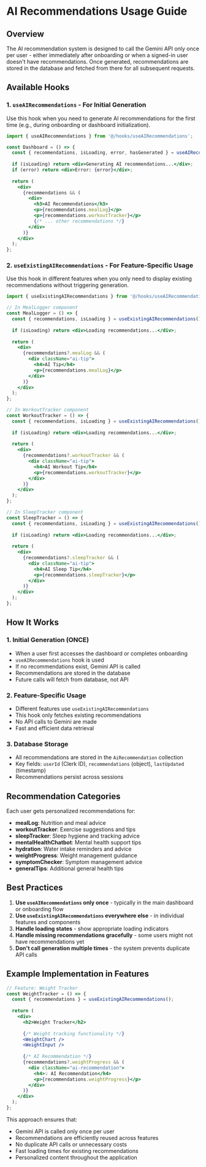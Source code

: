 # AI Recommendations Usage Guide

## Overview
The AI recommendation system is designed to call the Gemini API only once per user - either immediately after onboarding or when a signed-in user doesn't have recommendations. Once generated, recommendations are stored in the database and fetched from there for all subsequent requests.

## Available Hooks

### 1. `useAIRecommendations` - For Initial Generation
Use this hook when you need to generate AI recommendations for the first time (e.g., during onboarding or dashboard initialization).

```jsx
import { useAIRecommendations } from '@/hooks/useAIRecommendations';

const Dashboard = () => {
  const { recommendations, isLoading, error, hasGenerated } = useAIRecommendations();
  
  if (isLoading) return <div>Generating AI recommendations...</div>;
  if (error) return <div>Error: {error}</div>;
  
  return (
    <div>
      {recommendations && (
        <div>
          <h3>AI Recommendations</h3>
          <p>{recommendations.mealLog}</p>
          <p>{recommendations.workoutTracker}</p>
          {/* ... other recommendations */}
        </div>
      )}
    </div>
  );
};
```

### 2. `useExistingAIRecommendations` - For Feature-Specific Usage
Use this hook in different features when you only need to display existing recommendations without triggering generation.

```jsx
import { useExistingAIRecommendations } from '@/hooks/useAIRecommendations';

// In MealLogger component
const MealLogger = () => {
  const { recommendations, isLoading } = useExistingAIRecommendations();
  
  if (isLoading) return <div>Loading recommendations...</div>;
  
  return (
    <div>
      {recommendations?.mealLog && (
        <div className="ai-tip">
          <h4>AI Tip</h4>
          <p>{recommendations.mealLog}</p>
        </div>
      )}
    </div>
  );
};

// In WorkoutTracker component
const WorkoutTracker = () => {
  const { recommendations, isLoading } = useExistingAIRecommendations();
  
  if (isLoading) return <div>Loading recommendations...</div>;
  
  return (
    <div>
      {recommendations?.workoutTracker && (
        <div className="ai-tip">
          <h4>AI Workout Tip</h4>
          <p>{recommendations.workoutTracker}</p>
        </div>
      )}
    </div>
  );
};

// In SleepTracker component
const SleepTracker = () => {
  const { recommendations, isLoading } = useExistingAIRecommendations();
  
  if (isLoading) return <div>Loading recommendations...</div>;
  
  return (
    <div>
      {recommendations?.sleepTracker && (
        <div className="ai-tip">
          <h4>AI Sleep Tip</h4>
          <p>{recommendations.sleepTracker}</p>
        </div>
      )}
    </div>
  );
};
```

## How It Works

### 1. **Initial Generation (ONCE)**
- When a user first accesses the dashboard or completes onboarding
- `useAIRecommendations` hook is used
- If no recommendations exist, Gemini API is called
- Recommendations are stored in the database
- Future calls will fetch from database, not API

### 2. **Feature-Specific Usage**
- Different features use `useExistingAIRecommendations`
- This hook only fetches existing recommendations
- No API calls to Gemini are made
- Fast and efficient data retrieval

### 3. **Database Storage**
- All recommendations are stored in the `AiRecommendation` collection
- Key fields: `userId` (Clerk ID), `recommendations` (object), `lastUpdated` (timestamp)
- Recommendations persist across sessions

## Recommendation Categories

Each user gets personalized recommendations for:

- **mealLog**: Nutrition and meal advice
- **workoutTracker**: Exercise suggestions and tips
- **sleepTracker**: Sleep hygiene and tracking advice
- **mentalHealthChatbot**: Mental health support tips
- **hydration**: Water intake reminders and advice
- **weightProgress**: Weight management guidance
- **symptomChecker**: Symptom management advice
- **generalTips**: Additional general health tips

## Best Practices

1. **Use `useAIRecommendations` only once** - typically in the main dashboard or onboarding flow
2. **Use `useExistingAIRecommendations` everywhere else** - in individual features and components
3. **Handle loading states** - show appropriate loading indicators
4. **Handle missing recommendations gracefully** - some users might not have recommendations yet
5. **Don't call generation multiple times** - the system prevents duplicate API calls

## Example Implementation in Features

```jsx
// Feature: Weight Tracker
const WeightTracker = () => {
  const { recommendations } = useExistingAIRecommendations();
  
  return (
    <div>
      <h2>Weight Tracker</h2>
      
      {/* Weight tracking functionality */}
      <WeightChart />
      <WeightInput />
      
      {/* AI Recommendation */}
      {recommendations?.weightProgress && (
        <div className="ai-recommendation">
          <h4>💡 AI Recommendation</h4>
          <p>{recommendations.weightProgress}</p>
        </div>
      )}
    </div>
  );
};
```

This approach ensures that:
- Gemini API is called only once per user
- Recommendations are efficiently reused across features
- No duplicate API calls or unnecessary costs
- Fast loading times for existing recommendations
- Personalized content throughout the application

